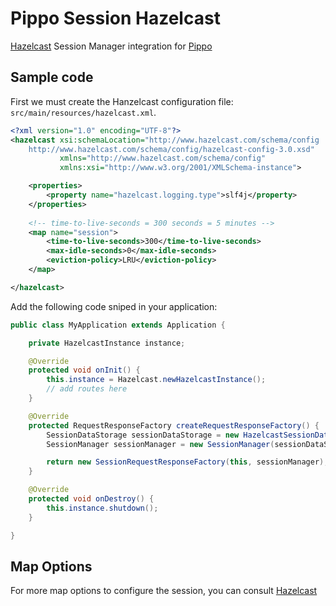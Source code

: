 Pippo Session Hazelcast
=====================
[Hazelcast](http://hazelcast.org/) Session Manager integration for [Pippo](http://www.pippo.ro/)

Sample code
---------------

First we must create the Hanzelcast configuration file: `src/main/resources/hazelcast.xml`.

```xml
<?xml version="1.0" encoding="UTF-8"?>
<hazelcast xsi:schemaLocation="http://www.hazelcast.com/schema/config
    http://www.hazelcast.com/schema/config/hazelcast-config-3.0.xsd"
           xmlns="http://www.hazelcast.com/schema/config"
           xmlns:xsi="http://www.w3.org/2001/XMLSchema-instance">

    <properties>
        <property name="hazelcast.logging.type">slf4j</property>
    </properties>
    
    <!-- time-to-live-seconds = 300 seconds = 5 minutes -->
    <map name="session">
        <time-to-live-seconds>300</time-to-live-seconds>
        <max-idle-seconds>0</max-idle-seconds>
        <eviction-policy>LRU</eviction-policy>
    </map>

</hazelcast>
```

Add the following code sniped in your application:

```java
public class MyApplication extends Application {

    private HazelcastInstance instance;

    @Override
    protected void onInit() {
        this.instance = Hazelcast.newHazelcastInstance();
        // add routes here
    }

    @Override
    protected RequestResponseFactory createRequestResponseFactory() {
        SessionDataStorage sessionDataStorage = new HazelcastSessionDataStorage(this.instance);
        SessionManager sessionManager = new SessionManager(sessionDataStorage);

        return new SessionRequestResponseFactory(this, sessionManager);
    }

    @Override
    protected void onDestroy() {
        this.instance.shutdown();
    }

}
```

Map Options
---------------
For more map options to configure the session, you can consult [Hazelcast](http://docs.hazelcast.org/docs/3.6/manual/html-single/index.html#evicting-map-entries)
